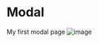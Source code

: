 # Modal
My first modal page
![image](https://user-images.githubusercontent.com/92126235/219942981-8611f855-f532-4150-b5cd-b0ef28e08664.png)

